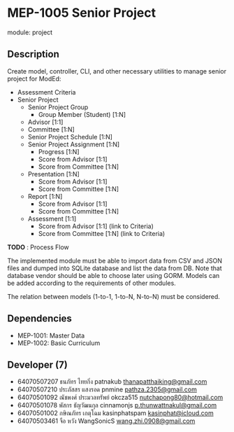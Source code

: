 # MEP-1005 Senior Project

module: project

## Description
Create model, controller, CLI, and other necessary utilities to manage senior project
for ModEd:

- Assessment Criteria
- Senior Project
    - Senior Project Group
        - Group Member (Student) [1:N]
    - Advisor [1:1]
    - Committee [1:N]
    - Senior Project Schedule [1:N]
    - Senior Project Assignment [1:N]
        - Progress [1:N]
        - Score from Advisor [1:1]
        - Score from Committee [1:N]
    - Presentation [1:N]
        - Score from Advisor [1:1]
        - Score from Committee [1:N]
    - Report [1:N]
        - Score from Advisor [1:1]
        - Score from Committee [1:N]
    - Assessment [1:1]
        - Score from Advisor [1:1] (link to Criteria)
        - Score from Committee [1:N] (link to Criteria)

**TODO** : Process Flow

The implemented module must be able to import data from CSV and JSON files and dumped
into SQLite database and list the data from DB. Note that database vendor should be able
to choose later using GORM. Models can be added according to the requirements of other
modules.

The relation between models (1-to-1, 1-to-N, N-to-N) must be considered.

## Dependencies
- MEP-1001: Master Data
- MEP-1002: Basic Curriculum

## Developer (7)
- 64070507207 ธนภัทร ไทยกิ่ง patnakub  thanapatthaiking@gmail.com
- 64070507210 ประภัสสร แสงรอด pnmine  pathza.2305@gmail.com
- 64070501092 ณัชพงศ์ ประมวลทรัพย์  okcza515   nutchapong80@hotmail.com
- 64070501078 พัสกร ธัญวัฒนกุล   cinnamonjs   p.thunwattnakul@gmail.com
- 64070501002 กษิณภัทร เกตุโฉม   kasinphatspam   kasinphat@icloud.com
- 64070503461 จือ หวัง   WangSonicS   wang.zhi.0908@gmail.com
